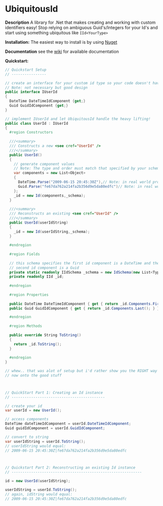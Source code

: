 UbiquitousId
==========

**Description**
A library for .Net that makes creating and working with custom identifiers easy! Stop relying on ambiguous Guid's/Integers for your Id's and start using something ubiquitous like `IId<YourType>`

**Installation:**
The easiest way to install is by using [Nuget](http://nuget.org/packages/TW.UbiquitousId/)

**Documentation**
see the [wiki](https://github.com/TonightWe/UbiquitousId/wiki) for available documentation

**Quickstart:**
```C#
// Quickstart Setup
// ----------------

// create an interface for your custom id type so your code doesn't have a hard dependency on UbiquitousId
// Note: not necessary but good design
public interface IUserId
{
  DateTime DateTimeIdComponent {get;}
  Guid GuidIdComponent {get;}
}

// implement IUserId and let UbiquitousId handle the heavy lifting!
public class UserId : IUserId
{
  #region Constructors
  
  ///<summary>
  /// Constructs a new <see cref="UserId" />
  ///</summary>
  public UserId()
  {
    // generate component values
    // Note: The type and order must match that specified by your schema
    var components = new List<Object>
    {
      DateTime.Parse("2009-06-15 20:45:30Z"),// Note: in real world probably DateTime.UtcNow
      Guid.Parse("fe67da762a214fa2b356d9e5da80edfc")// Note: in real world probably Guid.NewGuid()
    };
    _id = new Id(components,_schema);
  }
  
  ///<summary>
  /// Reconstructs an existing <see cref="UserId" />
  ///</summary>
  public UserId(userIdString)
  {
    _id = new Id(userIdString,_schema);
  }
  
  #endregion
  
  #region Fields
  
  // this schema specifies the first id component is a DateTime and the 
  // second id component is a Guid
  private static readonly IIdSchema _schema = new IdSchema(new List<Type>{typeof(DateTime),typeof(Guid)});
  private readonly IId _id;
  
  #endregion
  
  #region Properties
  
  public DateTime DateTimeIdComponent { get { return _id.Components.First(); } }
  public Guid GuidIdComponent { get { return _id.Components.Last(); } }

  #endregion
  
  #region Methods
  
  public override String ToString()
  {
    return _id.ToString();
  }
  
  #endregion
}

// whew.. that was alot of setup but i'd rather show you the RIGHT way than the simple way
// now onto the good stuff



// QuickStart Part 1: Creating an Id instance
// -------------------------------------------

// create your id
var userId = new UserId();

// access components
DateTime dateTimeIdComponent = userId.DateTimeIdComponent;
Guid guidIdComponent = userId.GuidIdComponent;

// convert to string
var userIdString = userId.ToString(); 
// userIdString would equal:
// 2009-06-15 20:45:30Z|fe67da762a214fa2b356d9e5da80edfc



// Quickstart Part 2: Reconstructing an existing Id instance
// ------------------------------------------------------------

id = new UserId(userIdString);

userIdString = userId.ToString();
// again, idString would equal: 
// 2009-06-15 20:45:30Z|fe67da762a214fa2b356d9e5da80edfc

```
